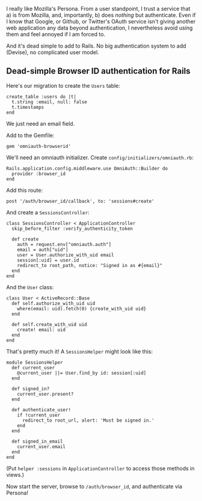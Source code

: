 I really like Mozilla's Persona. From a user standpoint, I trust a service that a) is from
Mozilla, and, importantly, b) does _nothing_ but authenticate. Even if I know that Google, or
Github, or Twitter's OAuth service isn't giving another web application any data beyond
authentication, I nevertheless avoid using them and feel annoyed if I am forced to.

And it's dead simple to add to Rails. No big authentication system to add (Devise), no
complicated user model.

## Dead-simple Browser ID authentication for Rails

Here's our migration to create the `Users` table:

    create_table :users do |t|
      t.string :email, null: false
      t.timestamps
    end

We just need an email field.

Add to the Gemfile:

    gem 'omniauth-browserid'

We'll need an omniauth initializer. Create `config/initializers/omniauth.rb`:

    Rails.application.config.middleware.use OmniAuth::Builder do
      provider :browser_id
    end

Add this route:

    post '/auth/browser_id/callback', to: 'sessions#create'

And create a `SessionsController`:

    class SessionsController < ApplicationController
      skip_before_filter :verify_authenticity_token
      
      def create
        auth = request.env["omniauth.auth"]
        email = auth["uid"]
        user = User.authorize_with_uid email
        session[:uid] = user.id
        redirect_to root_path, notice: "Signed in as #{email}"
      end
    end

And the `User` class:

    class User < ActiveRecord::Base
      def self.authorize_with_uid uid
        where(email: uid).fetch(0) {create_with_uid uid}
      end

      def self.create_with_uid uid
        create! email: uid
      end
    end

That's pretty much it! A `SessionsHelper` might look like this:

```
module SessionsHelper
  def current_user
    @current_user ||= User.find_by id: session[:uid]
  end

  def signed_in?
    current_user.present?
  end

  def authenticate_user!
    if !current_user
      redirect_to root_url, alert: 'Must be signed in.'
    end
  end

  def signed_in_email
    current_user.email
  end
end
```

(Put `helper :sessions` in `ApplicationController` to access those methods
in views.)

Now start the server, browse to `/auth/browser_id`, and authenticate via Persona!
